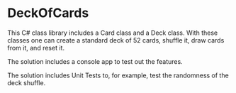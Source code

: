 # DeckOfCards

This C# class library includes a Card class and a Deck class. With these classes one can create a standard deck of 52 cards, shuffle it, draw cards from it, and reset it.

The solution includes a console app to test out the features.

The solution includes Unit Tests to, for example, test the randomness of the deck shuffle.
